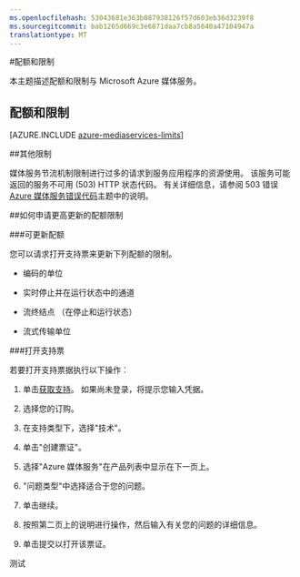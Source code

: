 ```yaml
---
ms.openlocfilehash: 53043681e363b087938126f57d603eb36d3239f8
ms.sourcegitcommit: bab1265d669c3e6871daa7cb8a5640a47104947a
translationtype: MT
---
```

<properties 
    pageTitle="媒体服务配额和限制" 
    description="本主题描述配额和限制与 Microsoft Azure 媒体服务。" 
    services="media-services" 
    documentationCenter="" 
    authors="juliako" 
    manager="dwrede" 
    editor=""/>

<tags 
    ms.service="media-services" 
    ms.workload="media" 
    ms.tgt_pltfrm="na" 
    ms.devlang="na" 
    ms.topic="article" 
    ms.date="08/11/2015"  
    ms.author="juliako"/>


#配额和限制

本主题描述配额和限制与 Microsoft Azure 媒体服务。

## 配额和限制

[AZURE.INCLUDE [azure-mediaservices-limits](../../includes/azure-mediaservices-limits.md)]

##其他限制

媒体服务节流机制限制进行过多的请求到服务应用程序的资源使用。 该服务可能返回的服务不可用 (503) HTTP 状态代码。 有关详细信息，请参阅 503 错误[Azure 媒体服务错误代码](http://msdn.microsoft.com/library/azure/dn168949.aspx)主题中的说明。

##<a id="request_higher_limit"></a>如何申请更高更新的配额限制

###可更新配额

您可以请求打开支持票来更新下列配额的限制。

- 编码的单位

- 实时停止并在运行状态中的通道
 
- 流终结点 （在停止和运行状态）
 
- 流式传输单位

###打开支持票

若要打开支持票据执行以下操作︰

1. 单击[获取支持](https://manage.windowsazure.com/?getsupport=true)。 如果尚未登录，将提示您输入凭据。

1. 选择您的订购。
 
1. 在支持类型下，选择"技术"。
 
1. 单击"创建票证"。 
 
1. 选择"Azure 媒体服务"在产品列表中显示在下一页上。
 
1. "问题类型"中选择适合于您的问题。
 
1. 单击继续。
 
1. 按照第二页上的说明进行操作，然后输入有关您的问题的详细信息。   
 
1. 单击提交以打开该票证。
  

测试
